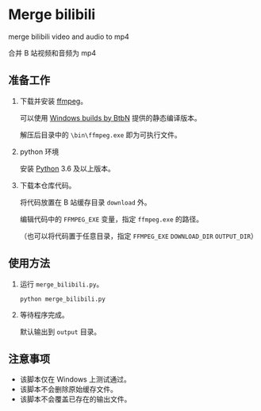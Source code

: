 # Merge bilibili

merge bilibili video and audio to mp4

合并 B 站视频和音频为 mp4

## 准备工作

1. 下载并安装 [ffmpeg](https://ffmpeg.org/download.html)。

    可以使用 [Windows builds by BtbN](https://github.com/BtbN/FFmpeg-Builds/releases) 提供的静态编译版本。

    解压后目录中的 `\bin\ffmpeg.exe` 即为可执行文件。

2. python 环境

    安装 [Python](https://www.python.org/downloads/) 3.6 及以上版本。

3. 下载本仓库代码。

    将代码放置在 B 站缓存目录 `download` 外。

    编辑代码中的 `FFMPEG_EXE` 变量，指定 `ffmpeg.exe` 的路径。

    （也可以将代码置于任意目录，指定 `FFMPEG_EXE` `DOWNLOAD_DIR` `OUTPUT_DIR`）

## 使用方法

1. 运行 `merge_bilibili.py`。

    `python merge_bilibili.py`

2. 等待程序完成。

    默认输出到 `output` 目录。

## 注意事项

- 该脚本仅在 Windows 上测试通过。
- 该脚本不会删除原始缓存文件。
- 该脚本不会覆盖已存在的输出文件。
